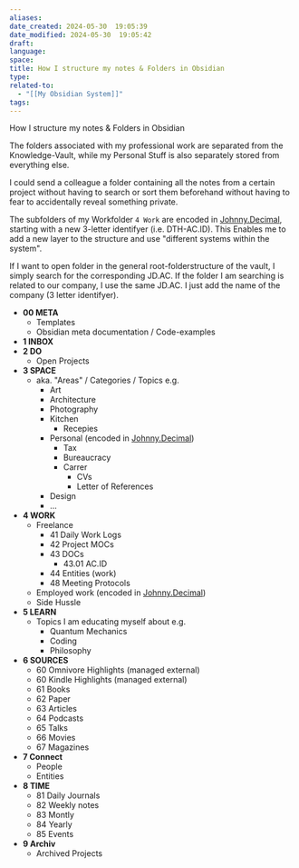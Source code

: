 ```yaml
---
aliases: 
date_created: 2024-05-30  19:05:39
date_modified: 2024-05-30  19:05:42
draft: 
language: 
space: 
title: How I structure my notes & Folders in Obsidian
type: 
related-to:
  - "[[My Obsidian System]]"
tags: 
---
```





How I structure my notes & Folders in Obsidian

 The folders associated with my professional work are separated from the Knowledge-Vault, while my Personal Stuff is also separately stored from everything else.
 
 I could send a colleague a folder containing all the notes from a certain project without having to search or sort them beforehand without having to fear to accidentally reveal something private.
 
 The subfolders of my Workfolder `4 Work` are encoded in [Johnny.Decimal](https://johnnydecimal.com/), starting with a new 3-letter identifyer (i.e. DTH-AC.ID).
 This Enables me to add a new layer to the structure and use "different systems within the system".
 
  If I want to open folder in the general root-folderstructure of the vault, I simply search for the corresponding JD.AC. If the folder I am searching is related to our company, I use the same JD.AC. I just add the name of the company (3 letter identifyer).




- **00 META**
	- Templates
	- Obsidian meta documentation / Code-examples
- **1 INBOX**
- **2 DO**
	- Open Projects
- **3 SPACE** 
	- aka. "Areas" / Categories / Topics e.g.
		- Art
		- Architecture
		- Photography
		- Kitchen
			- Recepies
		- Personal (encoded in  [Johnny.Decimal](https://johnnydecimal.com/))
			- Tax
			- Bureaucracy
			- Carrer
				- CVs
				- Letter of References
		- Design
		- ...
- **4 WORK**
	- Freelance
		- 41 Daily Work Logs
		- 42 Project MOCs
		- 43 DOCs
			- 43.01 AC.ID
		- 44 Entities (work)
		- 48 Meeting Protocols
	- Employed work (encoded in  [Johnny.Decimal](https://johnnydecimal.com/))
	- Side Hussle
- **5 LEARN**
	- Topics I am educating myself about e.g.
		- Quantum Mechanics
		- Coding
		- Philosophy
- **6 SOURCES**
	- 60 Omnivore Highlights (managed external)
	- 60 Kindle Highlights (managed external)
	- 61 Books
	- 62 Paper
	- 63 Articles
	- 64 Podcasts
	- 65 Talks
	- 66 Movies
	- 67 Magazines
- **7 Connect**
	- People
	- Entities
- **8 TIME**
	- 81 Daily Journals
	- 82 Weekly notes
	- 83 Montly
	- 84 Yearly
	- 85 Events
- **9 Archiv**
	- Archived Projects
